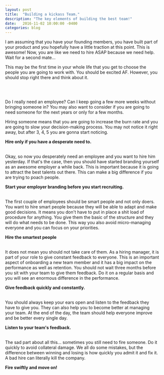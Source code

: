 ```yaml
---
layout: post
title:  "Building a kickass Team."
description: "The key elements of building the best team!"
date:   2016-11-02 10:00:00 -0400
categories: blog
---
```


<p>I am assuming that you have your founding members, you have built part of your product and you hopefully have a little traction at this point. This is awesome! Now, you are like we need to hire ASAP because we need help. Wait for a second mate... </p>

<p>This may be the first time in your whole life that you get to choose the people you are going to work with. You should be excited AF. However, you should stop right there and think about it.</p>

<br>
<br>

<p>Do I really need an employee? Can I keep going a few more weeks without bringing someone in? You may also want to consider if you are going to need someone for the next years or only for a few months.</p>

<p>Hiring someone means that you are going to increase the burn rate and you are going to slow your decision-making process. You may not notice it right away, but after 3, 4, 5 you are gonna start noticing.</p> 

<strong>Hire only if you have a desperate need to.</strong>
<br>
<br>

<p>Okay, so now you desperately need an employee and you want to hire him yesterday. If that's the case, then you should have started branding yourself as an awesome employer a while back. This is important because it is going to attract the best talents out there. This can make a big difference if you are trying to poach people.</p>

<strong>Start your employer branding before you start recruiting.</strong>
<br>
<br>

<p>The first couple of employees should be smart people and not only doers. You want to hire smart people because they will be able to adapt and make good decisions. It means you don't have to put in place a shit load of procedure for anything. You give them the basic of the structure and they will do what needs to be done. This way you also avoid micro-managing everyone and you can focus on your priorities.</p>

<strong>Hire the smartest people</strong>
<br>
<br>

<p>It does not mean you should not take care of them. As a hiring manager, it is part of your role to give constant feedback to everyone. This is an important aspect of onboarding a new team member and it has a big impact on the performance as well as retention. You should not wait three months before you sit with your team to give them feedback. Do it on a regular basis and you will see an enormous difference in the performance.</p>

<strong>Give feedback quickly and constantly.</strong>
<br>
<br>

<p>You should always keep your ears open and listen to the feedback they have to give you. They can also help you to become better at managing your team. At the end of the day, the team should help everyone improve and be better every single day.</p>

<strong>Listen to your team's feedback.</strong>
<br>
<br>

<p>The sad part about all this... sometimes you still need to fire someone. Do it quickly to avoid collateral damage. We all do some mistakes, but the difference between winning and losing is how quickly you admit it and fix it. A bad hire can literally kill the company.</p>

<strong>Fire swiftly and move on!</strong> 